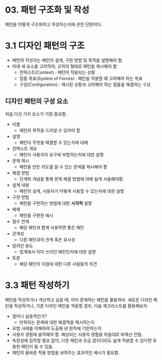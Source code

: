 # 03. 패턴 구조화 및 작성

패턴을 어떻게 구조화하고 작성하는지에 관한 단원이다.

# 3.1 디자인 패턴의 구조

- 패턴의 작성자는 패턴의 설계, 구현 방법 및 목적을 설명해야 함.
- 아래 세 요소를 고려하여, 규칙의 형태로 패턴을 제시해야 함
  - 컨텍스트(Context) : 패턴이 적용되는 상황
  - 집중 목표(System of Forces) : 패턴을 적용할 때 고려해야 하는 목표
  - 구성(Configuration) : 제시된 상황과 고려해야 하는 점들을 해결하는 구성

## 디자인 패턴의 구성 요소

처음 다섯 가지 요소가 가장 중요함.

- 이름
  - 패턴의 목적을 드러낼 수 있어야 함
- 설명
  - 패턴이 무엇을 해결할 수 있는지에 대해
- 컨텍스트 개요
  - 패턴이 사용자의 요구에 부합하는지에 대한 설명
- 문제 제시
  - 패턴을 만든 의도를 알 수 있는 문제를 제시해야 함
- 해결 방법
  - 단계와 개념을 통해 문제 해결 방법에 대해 쉽게 서술해야함.
- 설계 내용
  - 패턴의 설계, 사용자가 어떻게 사용할 수 있는지에 대한 설명
- 구현 방법
  - 패턴을 구현하는 방법에 대한 **시각적** 설명
- 예제
  - 패턴을 구현한 예시
- 필수 연계
  - 해당 패턴과 함께 사용하면 좋은 패턴
- 관계성
  - 다른 패턴과의 관계 혹은 유사성
- 알려진 용도
  - 업계에서 이미 쓰이던 패턴인지에 대한 설명
- 토론
  - 해당 패턴의 이점에 대한 다른 사람들의 의견

# 3.3 패턴 작성하기

패턴을 작성하거나 개선하고 싶을 때, 이미 존재하는 패턴을 활용하라. 새로운 디자인 패턴을 작성하거나, 기존 디자인 패턴을 적용할 경우, 다음 체크리스트를 활용해보자.

- 얼마나 실용적인가?
  - 반복되는 문제에 대한 해결책을 제시하는지
- 모범 사례를 이해하여 도출해 낸 원칙에 기반하는지
- 사용자 경험에 솔직해야 함. 예상되는 사용자 경험을 마음대로 바꿔선 안됨.
- 독창성에 집착할 필요 없이, 다른 패턴과 조금 겹치더라도 넓게 적용할 수 있다면 유용한 패턴이 될 수 있음.
- 패턴의 올바른 적용 방법을 보여주는 효과적인 예시가 필요함.
